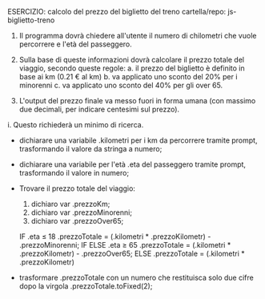 ESERCIZIO:
calcolo del prezzo del biglietto del treno
cartella/repo: js-biglietto-treno

1. Il programma dovrà chiedere all'utente il numero di chilometri che vuole percorrere e l'età del passeggero.

2. Sulla base di queste informazioni dovrà calcolare il prezzo totale del viaggio, secondo queste regole:
    a. il prezzo del biglietto è definito in base ai km (0.21 € al km)
    b. va applicato uno sconto del 20% per i minorenni
    c. va applicato uno sconto del 40% per gli over 65.

3. L'output del prezzo finale va messo fuori in forma umana (con massimo due decimali, per indicare centesimi sul prezzo).

i. Questo richiederà un minimo di ricerca.

<!-- ESECUZIONE DELL'ESERCIZIO -->

- dichiarare una variabile .kilometri per i km da percorrere tramite prompt, trasformando il valore da stringa a numero;

- dichiarare una variabile per l'età .eta del passeggero tramite prompt, trasformando il valore in numero;

- Trovare il prezzo totale del viaggio:
    1. dichiaro var .prezzoKm;
    2. dichiaro var .prezzoMinorenni;
    3. dichiaro var .prezzoOver65;

    IF .eta ≤ 18 
        .prezzoTotale = (.kilometri * .prezzoKilometr) - .prezzoMinorenni;
    IF ELSE .eta ≥ 65
        .prezzoTotale = (.kilometri * .prezzoKilometr) - .prezzoOver65;
    ELSE
       .prezzoTotale = (.kilometri * .prezzoKilometr) 

- trasformare .prezzoTotale con un numero che restituisca solo due cifre dopo la virgola
    .prezzoTotale.toFixed(2);
